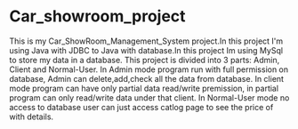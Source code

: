 # Car_showroom_project

This is my Car_ShowRoom_Management_System project.In this project I'm using Java with JDBC to Java with database.In this project Im using MySql to store my data in a database. This project is divided into 3 parts: Admin, Client and Normal-User.
In Admin mode program run with full permission on database, Admin can delete,add,check all the data from database.
In client mode program can have only partial data read/write premission, in partial program can only read/write data under that client.
In Normal-User mode no access to database user can just access catlog page to see the price of with details.
